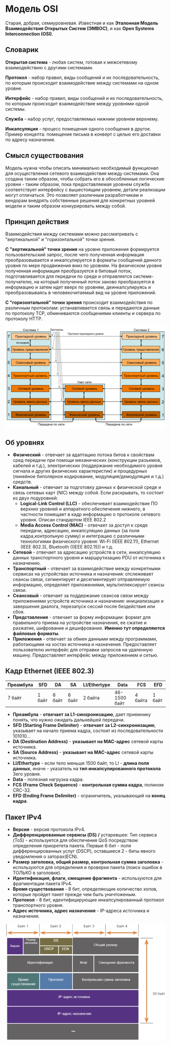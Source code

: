 # Модель OSI

Старая, добрая, семиуровневая. Известная и как **Эталонная Модель Взаимодействия Открытых Систем (ЭМВОС)**, и как **Open Systems Interconnection (OSI)**.

## Словарик

**Открытая система** - любая систем, готовая к межсетевому взаимодействию с другими системами.

**Протокол** - набор правил, виды сообщений и их последовательность, по которым происходит взаимодействие между системами на одном уровне.

**Интерфейс** - набор правил, виды сообщений и их последовательность, по которым происходит взаимодействие между уровнями одной системы.

**Служба** - набор услуг, предоставляемых нижним уровнем верхнему.

**Инкапсуляция** - процесс помещения одного сообщения в другое. Пример концепта: помещение письма в конверт с целью его доставки по адресу назначения.

## Смысл существования

Модель нужна чтобы описать минимально необходимый функционал для осуществления сетевого взаимодействия между системами. Она создана таким образом, чтобы собрать его в обособленные логические уровни - таким образом, пока предоставляемая уровнем служба соответствует интерфейсу с вышестоящим уровнем, детали реализации могут отличаться. Это позволяет различным разработчикам и вендорам внедрять собственные решения для конкретных уровней модели и таким образом конкурировать между собой.

## Принцип действия

Взаимодействия между системами можно рассматривать с "вертикальной" и "горизонтальной" точки зрения.

**С "вертикальной" точки зрения** на уровне приложения формируется пользовательский запрос, после чего полученная информация преобразовывается и инкапсулируется в форматы сообщений данного уровня по мере продвижения вниз по уровням. На физическом уровне полученная информация преобразуется в битовый поток, подготавливается для передачи по среде и отправляется системе-получателю, на который полученный поток заново преобразуется в информацию и затем идет вверх по уровням, деинкапсулируясь и преобразовываясь в человекочитаемый вид на уровне приложений.

**С "горизонтальной" точки зрения** происходит взаимодействия по различным протоколам: устанавливается связь и передаются данные по протоколу TCP, обмениваются сообщениями клиенты и сервера по протоколу HTTP.

![OSI](OSI.png)

## Об уровнях

- **Физический** - отвечает за адаптацию потока битов к свойствам сред передачи при помощи механических (конструкции разъемов, кабелей и т.д.), электрических (поддержание необходимого уровня сигнала и других физических характеристик) и процедурных (линейное биполярное кодирование, модуляция/демодуляция и т.д.) средств.
- **Канальный** - отвечает за подготовку данных к физической среде и связь сетевых карт (NIC) между собой. Если раскрывать, то состоит из двух подуровней:
    - **Logical-Link Control (LLC)** - обеспечивает взаимодействие ПО верхних уровней и аппаратного обеспечения нижнего, в частности помещает в кадр информацию о протоколе сетевого уровня. Описан стандартом IEEE 802.2
    - **Media Access Control (MAC)** - отвечает за доступ к среде передачи, адресацию, инкапсуляцию данных (за поля кадра,контрольную сумму) и интеграцию с различными технологиями физического уровня: Wi-Fi (IEEE 802.11), Ethernet (IEEE 802.3), Bluetooth ((IEEE 802.15)) и т.д.
- **Сетевой** - отвечает за адресацию устройств в сети, инкапсуляцию данных транспортного уровня и маршрутизацию PDU от источника к назначению.
- **Транспортный** - отвечает за взаимодействие между конкретными сервисах на устройствах источника и назначения: отслеживает сеансы связи, сегментирует и десегментирует отправляемую информацию, определяет приложениями, мультиплексирует сеансы связи.
- **Сеансовый** - отвечает за поддержание сеансов связи между приложениями устройств источника и назначения: инициализация и завершение диалога, перезапуск сессий после бездействия или сбоя.
- **Представления** - отвечает за форму информации: формат для правильного приема на устройстве назначения, ее сжатие и разжатие, шифрование и дешифрование. **Именно тут определяются файловые форматы**.
- **Приложения** - отвечает за обмен данными между программами, работающими на хостах источника и назначения. Предоставляет пользователю интерфейс для отправки запросов на удаленную машину. Предоставляет интерфейс между приложением и сетью.

## Кадр Ethernet (IEEE 802.3)

| **Преамбула** | **SFD**    | **DA**     | **SA**     | **LI/Ethertype**   |**Data**         | **FCS**     | **EFD** |
|---------------|------------|------------|------------|--------------------|-----------------|-------------|---------|
| 7 байт        | 1 байт     | 6 байт     | 6 байт     | 2 байта            | 46-1500 байт    | 4 байта     | 1 байт  |

- **Преамбула** - **отвечает за L1-синхронизацию**, дает приемнику понять, что нужно ожидать дальнейшей передачи.
- **SFD (Starting Frame Delimiter)** - **отвечает за L2-синхронизацию**,  указывает на начало приема кадра, состоит из последовательности 101010...
- **DA (Destination Address)** - **указывает на MAC-адрес** сетевой карты источника.
- **SA (Source Address)** - **указывает на MAC-адрес** сетевой карты источника.
- **LI/Ethertype** - если тело меньше 1500 байт, то LI - **длина поля данных**, иначе - указатель на **тип инкапсулированного протокола** 3его уровня.
- **Data** - полезная нагрузка кадра.
- **FCS (Frame Check Sequence)** - **контрольная сумма кадра**, полином CRC-32.
- **EFD (Ending Frame Delimiter)** - ограничитель, указывающий на **конец кадра**.

## Пакет IPv4

- **Версия** - версия протокола IPv4.
- **Дифференцированные сервисы (DS) /** устаревшее: Тип сервиса (ToS) - используется для обеспечения QoS посредством определения приоретета пакета. Первые 6 бит - поля дифференцированных услуг (DSCP), оставшиеся 2 - биты явного уведомления о заторах(ECN).
- **Размер заголовка, общий размер, контрольная сумма заголовка** - используются для определения и проверки пакета (поиск ошибок в ТОЛЬКО в заголовке).
- **Идентификация, флаги, смещение фрагмента** - используются для фрагментации пакета IPv4.
- **Время существования** - 8 бит, определяющие количество хопов, которые пройдет пакет прежде чем быть уничтоженым.
- **Протокол** - 8 бит, идентифицирующие инкапсулированный протокол транспортного уровня.
- **Адрес источника, адрес назначения** - IP-адреса источника и назначения.

![OSI](IPv4.PNG)